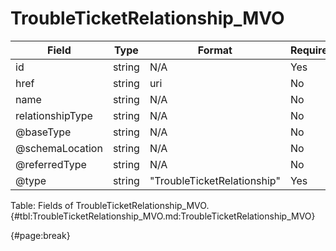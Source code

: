 <!--
    ATTENTION: This file was generated via gradle!
               Do NOT manually edit this file! Any such changes will be overwritten!
-->

# TroubleTicketRelationship_MVO

| Field | Type | Format | Required |
| ------- | ------- | ------- | --- |
| id | string | N/A | Yes |
| href | string | uri | No |
| name | string | N/A | No |
| relationshipType | string | N/A | No |
| @baseType | string | N/A | No |
| @schemaLocation | string | N/A | No |
| @referredType | string | N/A | No |
| @type | string | "TroubleTicketRelationship" | Yes |

Table: Fields of TroubleTicketRelationship_MVO. {#tbl:TroubleTicketRelationship_MVO.md:TroubleTicketRelationship_MVO}

{#page:break}
